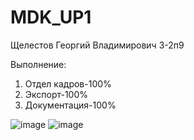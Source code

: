 # MDK_UP1
Щелестов Георгий Владимирович 3-2п9

Выполнение:
1. Отдел кадров-100% 
2. Экспорт-100%
3. Документация-100%

![image](https://user-images.githubusercontent.com/98173729/208726769-b8c6de45-2038-4358-9499-c21f560330f4.png)
![image](https://user-images.githubusercontent.com/98173729/208726812-d6d9b1d1-adb6-4bb0-a76a-4b0e2c3a72ed.png)


